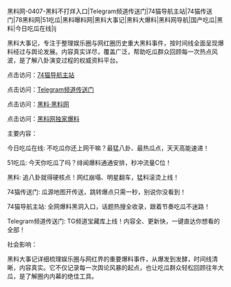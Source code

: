 #
黑料网-0407-黑料不打烊入口|Telegram频道传送门|74猫导航主站|74猫传送门|78黑料网|51吃瓜|黑料曝料网|黑料大事记|黑料大爆料|黑料网导航|国产吃瓜|黑料|今日吃瓜在线|lj

黑料大事记，专注于整理娱乐圈与网红圈历史重大黑料事件，按时间线全面呈现爆料经过与舆论发展。内容真实详尽，覆盖广泛，帮助吃瓜群众回顾每一次热点风波，是了解八卦演变过程的权威资料平台。


点击访问：<a href="https://74mao.com/">74猫导航主站</a>

点击访问：<a href="https://74mao.com/">Telegram频道传送门</a>

点击访问：<a href="https://gbs-3wd.pages.dev/">黑料·黑料网</a>

点击访问：<a href="https://jha.pages.dev/">黑料网独家爆料</a>


主要内容：

今日吃瓜在线: 不吃瓜你还上网干嘛？最猛八卦、最热瓜点，天天高能速递！

51吃瓜: 今天你吃瓜了吗？绯闻爆料通通安排，秒冲流量C位！

黑料: 追八卦就得硬核点！网红崩塌、明星翻车，猛料滚烫上线！

74猫传送门: 瓜源地图开传送，跳转爆点只需一秒，别说你没看到！

74猫导航主站: 全网爆料黑洞入口，话题热搜全收录，跟着节奏吃瓜不迷路！

Telegram频道传送门: TG频道宝藏库上线！内容全、更新快，一键直达你想看的全部！


社会影响：

黑料大事记详细梳理娱乐圈与网红界的重要爆料事件，从爆发到发酵，时间线清晰，内容真实。它不仅记录每一次舆论风暴的起点，也让吃瓜群众轻松回顾往年大瓜，是了解圈内内幕的绝佳工具。

<span style="display:none;">[Canonical link](）</span>
